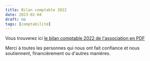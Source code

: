 ```yaml
---
title: Bilan comptable 2022
date: 2023-02-04
draft: no
tags: [comptabilité]
---
```


Vous trouverez ici [le bilan comptable 2022 de l'association en PDF](/media/post/bilan_compta_2022/compta2022.fr.pdf)

Merci à toutes les personnes qui nous ont fait confiance et nous soutiennent, financièrement ou d'autres manières.
